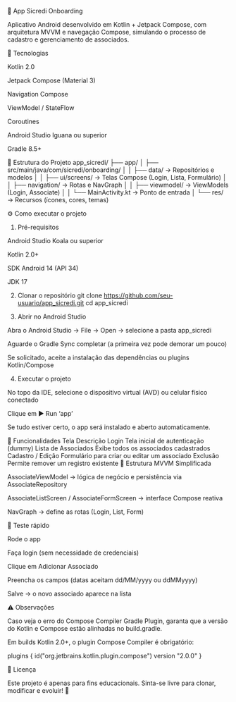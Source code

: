 📱 App Sicredi Onboarding

Aplicativo Android desenvolvido em Kotlin + Jetpack Compose, com arquitetura MVVM e navegação Compose, simulando o processo de cadastro e gerenciamento de associados.

🚀 Tecnologias

Kotlin 2.0

Jetpack Compose (Material 3)

Navigation Compose

ViewModel / StateFlow

Coroutines

Android Studio Iguana ou superior

Gradle 8.5+

🧩 Estrutura do Projeto
app_sicredi/
├── app/
│   ├── src/main/java/com/sicredi/onboarding/
│   │   ├── data/              → Repositórios e modelos
│   │   ├── ui/screens/        → Telas Compose (Login, Lista, Formulário)
│   │   ├── navigation/        → Rotas e NavGraph
│   │   ├── viewmodel/         → ViewModels (Login, Associate)
│   │   └── MainActivity.kt    → Ponto de entrada
│   └── res/                   → Recursos (ícones, cores, temas)

⚙️ Como executar o projeto
1. Pré-requisitos

Android Studio Koala ou superior

Kotlin 2.0+

SDK Android 14 (API 34)

JDK 17

2. Clonar o repositório
   git clone https://github.com/seu-usuario/app_sicredi.git
   cd app_sicredi

3. Abrir no Android Studio

Abra o Android Studio → File → Open → selecione a pasta app_sicredi

Aguarde o Gradle Sync completar (a primeira vez pode demorar um pouco)

Se solicitado, aceite a instalação das dependências ou plugins Kotlin/Compose

4. Executar o projeto

No topo da IDE, selecione o dispositivo virtual (AVD) ou celular físico conectado

Clique em ▶️ Run ‘app’

Se tudo estiver certo, o app será instalado e aberto automaticamente.

🧠 Funcionalidades
Tela	Descrição
Login	Tela inicial de autenticação (dummy)
Lista de Associados	Exibe todos os associados cadastrados
Cadastro / Edição	Formulário para criar ou editar um associado
Exclusão	Permite remover um registro existente
🧰 Estrutura MVVM Simplificada

AssociateViewModel → lógica de negócio e persistência via AssociateRepository

AssociateListScreen / AssociateFormScreen → interface Compose reativa

NavGraph → define as rotas (Login, List, Form)

🧪 Teste rápido

Rode o app

Faça login (sem necessidade de credenciais)

Clique em Adicionar Associado

Preencha os campos (datas aceitam dd/MM/yyyy ou ddMMyyyy)

Salve → o novo associado aparece na lista

⚠️ Observações

Caso veja o erro do Compose Compiler Gradle Plugin, garanta que a versão do Kotlin e Compose estão alinhadas no build.gradle.

Em builds Kotlin 2.0+, o plugin Compose Compiler é obrigatório:

plugins {
id("org.jetbrains.kotlin.plugin.compose") version "2.0.0"
}

📄 Licença

Este projeto é apenas para fins educacionais.
Sinta-se livre para clonar, modificar e evoluir! 🚀